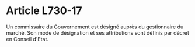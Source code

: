 # Article L730-17

Un commissaire du Gouvernement est désigné auprès du gestionnaire du marché. Son mode de désignation et ses attributions sont définis par décret en Conseil d'Etat.
